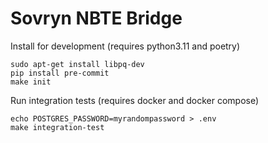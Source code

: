 Sovryn NBTE Bridge
==================

Install for development (requires python3.11 and poetry)
```
sudo apt-get install libpq-dev
pip install pre-commit
make init
```

Run integration tests (requires docker and docker compose)
```
echo POSTGRES_PASSWORD=myrandompassword > .env
make integration-test
```
